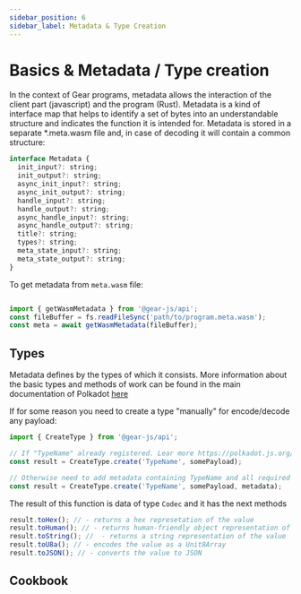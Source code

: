 ```yaml
---
sidebar_position: 6
sidebar_label: Metadata & Type Creation
---
```


# Basics & Metadata / Type creation

In the context of Gear programs, metadata allows the interaction of the client part (javascript) and the program (Rust). Metadata is a kind of interface map that helps to identify a set of bytes into an understandable structure and indicates the function it is intended for. Metadata is stored in a separate *.meta.wasm file and, in case of decoding it will contain a common structure:

```javascript
interface Metadata {
  init_input?: string;
  init_output?: string;
  async_init_input?: string;
  async_init_output?: string;
  handle_input?: string;
  handle_output?: string;
  async_handle_input?: string;
  async_handle_output?: string;
  title?: string;
  types?: string;
  meta_state_input?: string;
  meta_state_output?: string;
}
```

To get metadata from `meta.wasm` file:

```javascript

import { getWasmMetadata } from '@gear-js/api';
const fileBuffer = fs.readFileSync('path/to/program.meta.wasm');
const meta = await getWasmMetadata(fileBuffer);

```

## Types

Metadata defines by the types of which it consists. More information about the basic types and methods of work can be found in the main documentation of Polkadot [here](https://polkadot.js.org/docs/api/start/types.basics)

If for some reason you need to create a type "manually" for encode/decode any payload:

```javascript
import { CreateType } from '@gear-js/api';

// If "TypeName" already registered. Lear more https://polkadot.js.org/docs/api/start/types.create#choosing-how-to-create
const result = CreateType.create('TypeName', somePayload);

// Otherwise need to add metadata containing TypeName and all required types
const result = CreateType.create('TypeName', somePayload, metadata);
```

The result of this function is data of type `Codec` and it has the next methods

```javascript
result.toHex(); // - returns a hex represetation of the value
result.toHuman(); // - returns human-friendly object representation of the value
result.toString(); //  - returns a string representation of the value
result.toU8a(); // - encodes the value as a Unit8Array
result.toJSON(); // - converts the value to JSON
```

## Cookbook